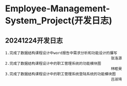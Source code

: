 # Employee-Management-System_Project(开发日志)
## 20241224开发日志
    1.完成了数据结构课程设计中word报告中需求分析和功能设计的攥写                                              
                                                    张洛源
    2.完成了数据结构课程设计中的职工管理系统的功能模块图
                                                    林睦昊
    3.完成了数据结构课程设计中的职工管理系统登陆系统的功能模块图
                                                    吕淑琦